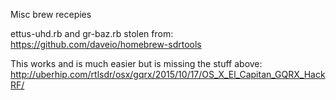 Misc brew recepies

ettus-uhd.rb and gr-baz.rb stolen from:
https://github.com/daveio/homebrew-sdrtools

This works and is much easier but is missing the stuff above:
http://uberhip.com/rtlsdr/osx/gqrx/2015/10/17/OS_X_El_Capitan_GQRX_HackRF/
